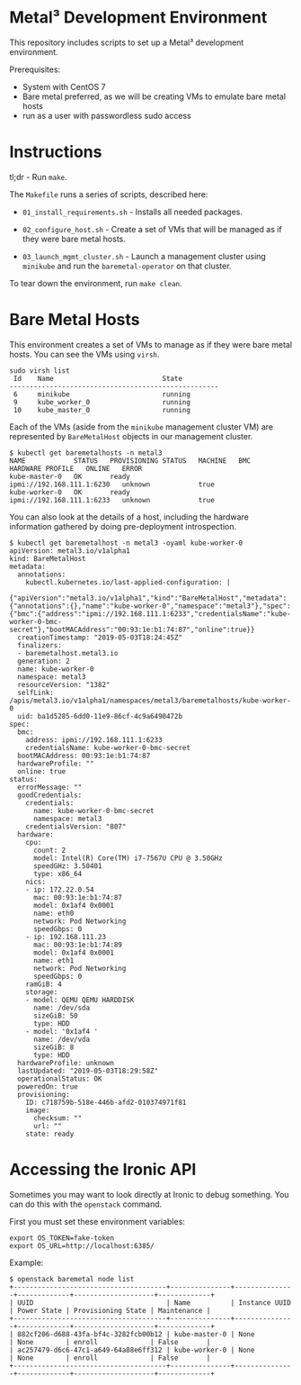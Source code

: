 Metal³ Development Environment
==============================

This repository includes scripts to set up a Metal³ development environment.

Prerequisites:
 * System with CentOS 7
 * Bare metal preferred, as we will be creating VMs to emulate bare metal hosts
 * run as a user with passwordless sudo access

# Instructions

tl;dr - Run `make`.

The `Makefile` runs a series of scripts, described here:

* `01_install_requirements.sh` - Installs all needed packages.

* `02_configure_host.sh` - Create a set of VMs that will be managed as if they
  were bare metal hosts.

* `03_launch_mgmt_cluster.sh` - Launch a management cluster using `minikube` and
  run the `baremetal-operator` on that cluster.

To tear down the environment, run `make clean`.

# Bare Metal Hosts

This environment creates a set of VMs to manage as if they were bare metal
hosts.  You can see the VMs using `virsh`.

```
sudo virsh list
 Id    Name                           State
----------------------------------------------------
 6     minikube                       running
 9     kube_worker_0                  running
 10    kube_master_0                  running
```

Each of the VMs (aside from the `minikube` management cluster VM) are
represented by `BareMetalHost` objects in our management cluster.

```
$ kubectl get baremetalhosts -n metal3
NAME            STATUS   PROVISIONING STATUS   MACHINE   BMC                         HARDWARE PROFILE   ONLINE   ERROR
kube-master-0   OK       ready                           ipmi://192.168.111.1:6230   unknown            true     
kube-worker-0   OK       ready                           ipmi://192.168.111.1:6233   unknown            true     
```

You can also look at the details of a host, including the hardware information
gathered by doing pre-deployment introspection.

```
$ kubectl get baremetalhost -n metal3 -oyaml kube-worker-0
apiVersion: metal3.io/v1alpha1
kind: BareMetalHost
metadata:
  annotations:
    kubectl.kubernetes.io/last-applied-configuration: |
      {"apiVersion":"metal3.io/v1alpha1","kind":"BareMetalHost","metadata":{"annotations":{},"name":"kube-worker-0","namespace":"metal3"},"spec":{"bmc":{"address":"ipmi://192.168.111.1:6233","credentialsName":"kube-worker-0-bmc-secret"},"bootMACAddress":"00:93:1e:b1:74:87","online":true}}
  creationTimestamp: "2019-05-03T18:24:45Z"
  finalizers:
  - baremetalhost.metal3.io
  generation: 2
  name: kube-worker-0
  namespace: metal3
  resourceVersion: "1382"
  selfLink: /apis/metal3.io/v1alpha1/namespaces/metal3/baremetalhosts/kube-worker-0
  uid: ba1d5285-6dd0-11e9-86cf-4c9a6490472b
spec:
  bmc:
    address: ipmi://192.168.111.1:6233
    credentialsName: kube-worker-0-bmc-secret
  bootMACAddress: 00:93:1e:b1:74:87
  hardwareProfile: ""
  online: true
status:
  errorMessage: ""
  goodCredentials:
    credentials:
      name: kube-worker-0-bmc-secret
      namespace: metal3
    credentialsVersion: "807"
  hardware:
    cpu:
      count: 2
      model: Intel(R) Core(TM) i7-7567U CPU @ 3.50GHz
      speedGHz: 3.50401
      type: x86_64
    nics:
    - ip: 172.22.0.54
      mac: 00:93:1e:b1:74:87
      model: 0x1af4 0x0001
      name: eth0
      network: Pod Networking
      speedGbps: 0
    - ip: 192.168.111.23
      mac: 00:93:1e:b1:74:89
      model: 0x1af4 0x0001
      name: eth1
      network: Pod Networking
      speedGbps: 0
    ramGiB: 4
    storage:
    - model: QEMU QEMU HARDDISK
      name: /dev/sda
      sizeGiB: 50
      type: HDD
    - model: '0x1af4 '
      name: /dev/vda
      sizeGiB: 8
      type: HDD
  hardwareProfile: unknown
  lastUpdated: "2019-05-03T18:29:58Z"
  operationalStatus: OK
  poweredOn: true
  provisioning:
    ID: c718759b-518e-446b-afd2-010374971f81
    image:
      checksum: ""
      url: ""
    state: ready
```

# Accessing the Ironic API

Sometimes you may want to look directly at Ironic to debug something.  You can
do this with the `openstack` command.

First you must set these environment variables:

```
export OS_TOKEN=fake-token
export OS_URL=http://localhost:6385/
```

Example:

```
$ openstack baremetal node list
+--------------------------------------+---------------+---------------+-------------+--------------------+-------------+
| UUID                                 | Name          | Instance UUID | Power State | Provisioning State | Maintenance |
+--------------------------------------+---------------+---------------+-------------+--------------------+-------------+
| 882cf206-d688-43fa-bf4c-3282fcb00b12 | kube-master-0 | None          | None        | enroll             | False       |
| ac257479-d6c6-47c1-a649-64a88e6ff312 | kube-worker-0 | None          | None        | enroll             | False       |
+--------------------------------------+---------------+---------------+-------------+--------------------+-------------+
```
